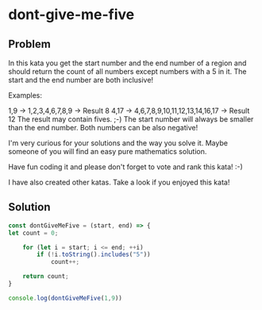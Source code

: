 # dont-give-me-five

## Problem 
In this kata you get the start number and the end number of a region and should return the count of all numbers except numbers with a 5 in it. The start and the end number are both inclusive!

Examples:

1,9 -> 1,2,3,4,6,7,8,9 -> Result 8
4,17 -> 4,6,7,8,9,10,11,12,13,14,16,17 -> Result 12
The result may contain fives. ;-)
The start number will always be smaller than the end number. Both numbers can be also negative!

I'm very curious for your solutions and the way you solve it. Maybe someone of you will find an easy pure mathematics solution.

Have fun coding it and please don't forget to vote and rank this kata! :-)

I have also created other katas. Take a look if you enjoyed this kata!

## Solution
```javascript
const dontGiveMeFive = (start, end) => {
let count = 0;

    for (let i = start; i <= end; ++i)
        if (!i.toString().includes("5"))
            count++;

    return count;
}

console.log(dontGiveMeFive(1,9))
```
